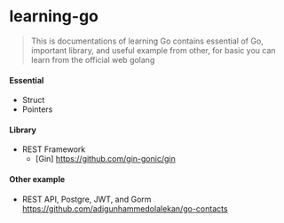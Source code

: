 # learning-go

> This is documentations of learning Go
> contains essential of Go, important library, and useful example from other,
> for basic you can learn from the official web golang

#### Essential

- Struct
- Pointers

#### Library

- REST Framework
  - [Gin] https://github.com/gin-gonic/gin

#### Other example

- REST API, Postgre, JWT, and Gorm
  https://github.com/adigunhammedolalekan/go-contacts
